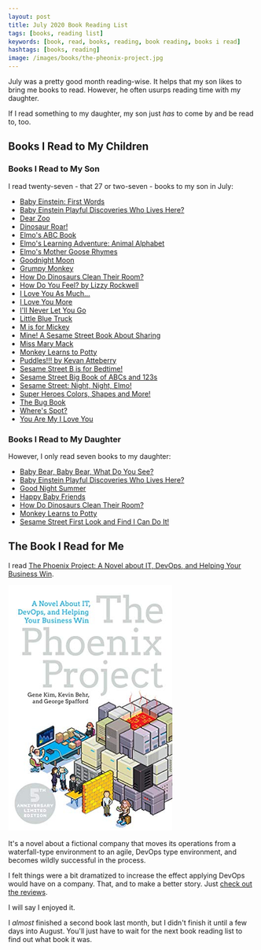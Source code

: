```yaml
---
layout: post
title: July 2020 Book Reading List
tags: [books, reading list]
keywords: [book, read, books, reading, book reading, books i read]
hashtags: [books, reading]
image: /images/books/the-pheonix-project.jpg
---
```


July was a pretty good month reading-wise. It helps that my son likes to bring me books to read. However, he often usurps reading time with my daughter.

If I read something to my daughter, my son just *has* to come by and be read to, too.

## Books I Read to My Children

### Books I Read to My Son

I read twenty-seven - that 27 or two-seven - books to my son in July:

* [Baby Einstein: First Words](https://affiliates.abebooks.com/c/2462910/77416/2029?u=https://www.abebooks.com/products/isbn/9781423113027/30572380304)
* [Baby Einstein Playful Discoveries Who Lives Here?](https://affiliates.abebooks.com/c/2462910/77416/2029?u=https://www.abebooks.com/products/isbn/9780439912570/30699288431)
* [Dear Zoo](https://affiliates.abebooks.com/c/2462910/77416/2029?u=https://www.abebooks.com/products/isbn/9781416947370/30665698840)
* [Dinosaur Roar!](https://affiliates.abebooks.com/c/2462910/77416/2029?u=https://www.abebooks.com/products/isbn/9781857143676/30697748436)
* [Elmo's ABC Book](https://affiliates.abebooks.com/c/2462910/77416/2029?u=https://www.abebooks.com/products/isbn/9780375840371/30656781200)
* [Elmo's Learning Adventure: Animal Alphabet](https://www.amazon.com/Animal-Alphabet-Learning-Adventure-Sesame/dp/B006W1E3A4/?tag=hendrixjoseph-20)
* [Elmo's Mother Goose Rhymes](https://affiliates.abebooks.com/c/2462910/77416/2029?u=https://www.abebooks.com/products/isbn/9781101939949/30707738387)
* [Goodnight Moon](https://www.amazon.com/Goodnight-Moon-Margaret-Wise-Brown/dp/0064430170/?tag=hendrixjoseph-20)
* [Grumpy Monkey](https://affiliates.abebooks.com/c/2462910/77416/2029?u=https://www.abebooks.com/products/isbn/9780553537864)
* [How Do Dinosaurs Clean Their Room?](https://affiliates.abebooks.com/c/2462910/77416/2029?u=https://www.abebooks.com/products/isbn/9780439649506/30665491658)
* [How Do You Feel? by Lizzy Rockwell](https://www.amazon.com/How-You-Feel-Lizzy-Rockwell/dp/0823440516/?tag=hendrixjoseph-20)
* [I Love You As Much...](https://affiliates.abebooks.com/c/2462910/77416/2029?u=https://www.abebooks.com/products/isbn/9780688159788/30652383383)
* [I Love You More](https://www.amazon.com/Love-You-More-Laura-Duksta/dp/1402224605/?tag=hendrixjoseph-20)
* [I'll Never Let You Go](https://affiliates.abebooks.com/c/2462910/77416/2029?u=https://www.abebooks.com/products/isbn/9781619639225/30709356182)
* [Little Blue Truck](https://affiliates.abebooks.com/c/2462910/77416/2029?u=https://www.abebooks.com/products/isbn/9780547248288/30692293337)
* [M is for Mickey](https://affiliates.abebooks.com/c/2462910/77416/2029?u=https://www.abebooks.com/products/isbn/9781484782217/30694497011)
* [Mine! A Sesame Street Book About Sharing](https://affiliates.abebooks.com/c/2462910/77416/2029?u=https://www.abebooks.com/products/isbn/9780679883456/30695494431)
* [Miss Mary Mack](https://affiliates.abebooks.com/c/2462910/77416/2029?u=https://www.abebooks.com/products/isbn/9780316366427/30708235878)
* [Monkey Learns to Potty](https://affiliates.abebooks.com/c/2462910/77416/2029?u=https://www.abebooks.com/products/isbn/9780976287728/30597689201)
* [Puddles!!! by Kevan Atteberry](https://www.amazon.com/Puddles-Kevan-Atteberry/dp/0062307843/?tag=hendrixjoseph-20)
* [Sesame Street B is for Bedtime!](https://affiliates.abebooks.com/c/2462910/77416/2029?u=https://www.abebooks.com/products/isbn/9780399558122/30241764291)
* [Sesame Street Big Book of ABCs and 123s](https://affiliates.abebooks.com/c/2462910/77416/2029?u=https://www.abebooks.com/products/isbn/9780762462223/30519986421)
* [Sesame Street: Night, Night, Elmo!](https://affiliates.abebooks.com/c/2462910/77416/2029?u=https://www.abebooks.com/products/isbn/9780794427986/30331845090)
* [Super Heroes Colors, Shapes and More!](https://affiliates.abebooks.com/c/2462910/77416/2029?u=https://www.abebooks.com/products/isbn/9781935703730/30692079638)
* [The Bug Book](https://www.amazon.com/Bug-Book-Sue-Fliess/dp/044848935X/?tag=hendrixjoseph-20)
* [Where's Spot?](https://affiliates.abebooks.com/c/2462910/77416/2029?u=https://www.abebooks.com/products/isbn/9780140507409/30663130107)
* [You Are My I Love You](https://www.amazon.com/You-Are-My-Love/dp/039923392X/?tag=hendrixjoseph-20)

### Books I Read to My Daughter

However, I only read seven books to my daughter:

* [Baby Bear, Baby Bear, What Do You See?](https://affiliates.abebooks.com/c/2462910/77416/2029?u=https://www.abebooks.com/products/isbn/9780805083361)
* [Baby Einstein Playful Discoveries Who Lives Here?](https://affiliates.abebooks.com/c/2462910/77416/2029?u=https://www.abebooks.com/products/isbn/9780439912570/30699288431)
* [Good Night Summer](https://www.amazon.com/Good-Night-Summer/dp/1602194408/?tag=hendrixjoseph-20)
* [Happy Baby Friends](https://affiliates.abebooks.com/c/2462910/77416/2029?u=https://www.abebooks.com/products/isbn/9780312490027/30699256180)
* [How Do Dinosaurs Clean Their Room?](https://affiliates.abebooks.com/c/2462910/77416/2029?u=https://www.abebooks.com/products/isbn/9780439649506/30665491658)
* [Monkey Learns to Potty](https://affiliates.abebooks.com/c/2462910/77416/2029?u=https://www.abebooks.com/products/isbn/9780976287728/30597689201)
* [Sesame Street First Look and Find I Can Do It!](https://affiliates.abebooks.com/c/2462910/77416/2029?u=https://www.abebooks.com/products/isbn/9781412717069/30354324601)

## The Book I Read for Me

I read [The Phoenix Project: A Novel about IT, DevOps, and Helping Your Business Win](https://www.amazon.com/gp/product/B078Y98RG8/?tag=hendrixjoseph-20).

![The Pheonix Project](/images/books/the-pheonix-project.jpg)

It's a novel about a fictional company that moves its operations from a waterfall-type environment to an agile, DevOps type environment, and becomes wildly successful in the process.

I felt things were a bit dramatized to increase the effect applying DevOps would have on a company. That, and to make a better story. Just [check out the reviews](https://www.amazon.com/gp/product/B078Y98RG8/?tag=hendrixjoseph-20#customerReviews).

I will say I enjoyed it.

I *almost* finished a second book last month, but I didn't finish it until a few days into August. You'll just have to wait for the next book reading list to find out what book it was.